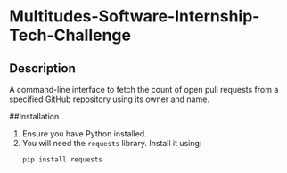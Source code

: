 # Multitudes-Software-Internship-Tech-Challenge

## Description
A command-line interface to fetch the count of open pull requests from a specified GitHub repository using its owner and name.

##Installation
1. Ensure you have Python installed.
2. You will need the `requests` library. Install it using:
   ```bash
   pip install requests
